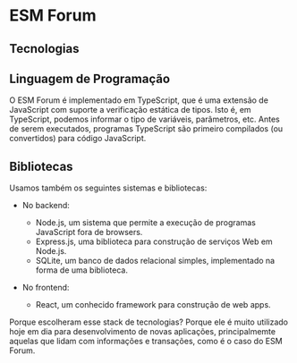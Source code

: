 # ESM Forum

## Tecnologias

## Linguagem de Programação

O ESM Forum é implementado em TypeScript, que é uma extensão de JavaScript com suporte a verificação estática de tipos. 
Isto é, em TypeScript, podemos informar o tipo de variáveis, parâmetros, etc. Antes de serem executados, 
programas TypeScript são primeiro compilados (ou convertidos) para código JavaScript.

## Bibliotecas

Usamos também os seguintes sistemas e bibliotecas: 

* No backend: 
  * Node.js, um sistema que permite a execução de programas JavaScript fora de browsers.
  * Express.js, uma biblioteca para construção de serviços Web em Node.js.
  * SQLite, um banco de dados relacional simples, implementado na forma de uma biblioteca.
  
* No frontend: 
  * React, um conhecido framework para construção de web apps.

Porque escolheram esse stack de tecnologias? Porque ele é muito utilizado hoje em dia para desenvolvimento de novas aplicações, 
principalmemte aquelas que lidam com informações e transações, como é o caso do ESM Forum.

